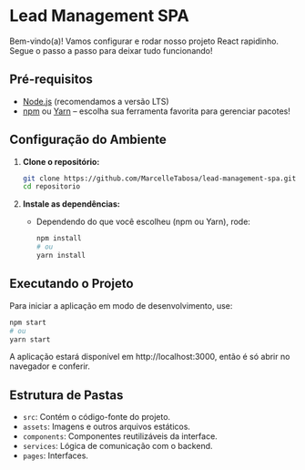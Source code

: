 # Lead Management SPA

Bem-vindo(a)! Vamos configurar e rodar nosso projeto React rapidinho. Segue o passo a passo para deixar tudo funcionando!

## Pré-requisitos

- [Node.js](https://nodejs.org/) (recomendamos a versão LTS)
- [npm](https://www.npmjs.com/) ou [Yarn](https://yarnpkg.com/) – escolha sua ferramenta favorita para gerenciar pacotes!

## Configuração do Ambiente

1. **Clone o repositório:**

   ```bash
   git clone https://github.com/MarcelleTabosa/lead-management-spa.git
   cd repositorio

2. **Instale as dependências:**

   - Dependendo do que você escolheu (npm ou Yarn), rode:

     ```bash
     npm install
     # ou
     yarn install
     ```
## Executando o Projeto

Para iniciar a aplicação em modo de desenvolvimento, use:

```bash
npm start
# ou
yarn start
```

A aplicação estará disponível em http://localhost:3000, então é só abrir no navegador e conferir.

## Estrutura de Pastas

- `src`: Contém o código-fonte do projeto.
- `assets`: Imagens e outros arquivos estáticos.
- `components`: Componentes reutilizáveis da interface.
- `services`: Lógica de comunicação com o backend.
- `pages`: Interfaces.

